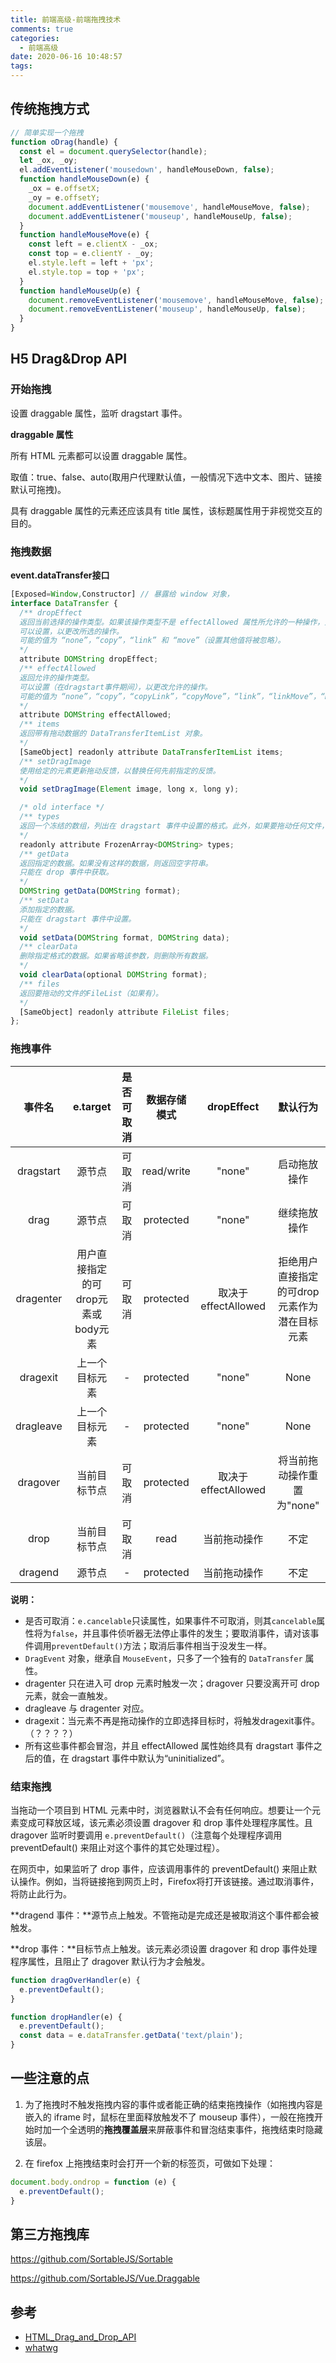 ```yaml
---
title: 前端高级-前端拖拽技术
comments: true
categories:
  - 前端高级
date: 2020-06-16 10:48:57
tags:
---
```



<!--more-->

## 传统拖拽方式

```js
// 简单实现一个拖拽
function oDrag(handle) {
  const el = document.querySelector(handle);
  let _ox, _oy;
  el.addEventListener('mousedown', handleMouseDown, false);
  function handleMouseDown(e) {
    _ox = e.offsetX;
    _oy = e.offsetY;
    document.addEventListener('mousemove', handleMouseMove, false);
    document.addEventListener('mouseup', handleMouseUp, false);
  }
  function handleMouseMove(e) {
    const left = e.clientX - _ox;
    const top = e.clientY - _oy;
    el.style.left = left + 'px';
    el.style.top = top + 'px';
  }
  function handleMouseUp(e) {
    document.removeEventListener('mousemove', handleMouseMove, false);
    document.removeEventListener('mouseup', handleMouseUp, false);
  }
}
```

## H5 Drag&Drop API

### 开始拖拽

设置 draggable 属性，监听 dragstart 事件。

**draggable 属性**

所有 HTML 元素都可以设置 draggable 属性。

取值：true、false、auto(取用户代理默认值，一般情况下选中文本、图片、链接默认可拖拽)。

具有 draggable 属性的元素还应该具有 title 属性，该标题属性用于非视觉交互的目的。

### 拖拽数据

**event.dataTransfer接口**

```js
[Exposed=Window,Constructor] // 暴露给 window 对象，
interface DataTransfer {
  /** dropEffect
  返回当前选择的操作类型。如果该操作类型不是 effectAllowed 属性所允许的一种操作，则该操作将失败。
  可以设置，以更改所选的操作。
  可能的值为 “none”，“copy”，“link” 和 “move”（设置其他值将被忽略）。
  */
  attribute DOMString dropEffect;
  /** effectAllowed
  返回允许的操作类型。
  可以设置（在dragstart事件期间），以更改允许的操作。
  可能的值为 “none”，“copy”，“copyLink”，“copyMove”，“link”，“linkMove”，“move”，“all” 和 “uninitialized”。
  */
  attribute DOMString effectAllowed;
  /** items
  返回带有拖动数据的 DataTransferItemList 对象。
  */
  [SameObject] readonly attribute DataTransferItemList items;
  /** setDragImage
  使用给定的元素更新拖动反馈，以替换任何先前指定的反馈。
  */
  void setDragImage(Element image, long x, long y);

  /* old interface */
  /** types
  返回一个冻结的数组，列出在 dragstart 事件中设置的格式。此外，如果要拖动任何文件，则类型之一将是字符串 “Files”。
  */
  readonly attribute FrozenArray<DOMString> types;
  /** getData
  返回指定的数据。如果没有这样的数据，则返回空字符串。
  只能在 drop 事件中获取。
  */
  DOMString getData(DOMString format);
  /** setData
  添加指定的数据。
  只能在 dragstart 事件中设置。
  */
  void setData(DOMString format, DOMString data);
  /** clearData
  删除指定格式的数据。如果省略该参数，则删除所有数据。
  */
  void clearData(optional DOMString format);
  /** files
  返回要拖动的文件的FileList（如果有）。
  */
  [SameObject] readonly attribute FileList files;
};
```

### 拖拽事件

| 事件名 | e.target | 是否可取消 | 数据存储模式 | dropEffect | 默认行为 |
| :---: | :---: | :---: | :---: | :---: | :---: |
| dragstart | 源节点 | 可取消 | read/write | "none" | 启动拖放操作 |
| drag | 源节点 | 可取消 | protected | "none" | 继续拖放操作 |
| dragenter | 用户直接指定的可drop元素或body元素 | 可取消 | protected | 取决于 effectAllowed | 拒绝用户直接指定的可drop元素作为潜在目标元素 |
| dragexit | 上一个目标元素 | - | protected | "none" | None |
| dragleave | 上一个目标元素 | - | protected | "none" | None |
| dragover | 当前目标节点 | 可取消 | protected | 取决于 effectAllowed | 将当前拖动操作重置为"none" |
| drop | 当前目标节点 | 可取消 | read | 当前拖动操作 | 不定 |
| dragend | 源节点 | - | protected | 当前拖动操作 | 不定 |

**说明：**
* 是否可取消：`e.cancelable`只读属性，如果事件不可取消，则其`cancelable`属性将为`false`，并且事件侦听器无法停止事件的发生；要取消事件，请对该事件调用`preventDefault()`方法；取消后事件相当于没发生一样。
* `DragEvent` 对象，继承自 `MouseEvent`，只多了一个独有的 `DataTransfer` 属性。
* dragenter 只在进入可 drop 元素时触发一次；dragover 只要没离开可 drop 元素，就会一直触发。
* dragleave 与 dragenter 对应。
* dragexit：当元素不再是拖动操作的立即选择目标时，将触发dragexit事件。（？？？？）
* 所有这些事件都会冒泡，并且 effectAllowed 属性始终具有 dragstart 事件之后的值，在 dragstart 事件中默认为“uninitialized”。


### 结束拖拽

当拖动一个项目到 HTML 元素中时，浏览器默认不会有任何响应。想要让一个元素变成可释放区域，该元素必须设置 dragover 和 drop 事件处理程序属性。且 dragover 监听时要调用 `e.preventDefault()`（注意每个处理程序调用 preventDefault() 来阻止对这个事件的其它处理过程）。

在网页中，如果监听了 drop 事件，应该调用事件的 preventDefault() 来阻止默认操作。例如，当将链接拖到网页上时，Firefox将打开该链接。通过取消事件，将防止此行为。

**dragend 事件：**源节点上触发。不管拖动是完成还是被取消这个事件都会被触发。

**drop 事件：**目标节点上触发。该元素必须设置 dragover 和 drop 事件处理程序属性，且阻止了 dragover 默认行为才会触发。

```js
function dragOverHandler(e) {
  e.preventDefault();
}

function dropHandler(e) {
  e.preventDefault();
  const data = e.dataTransfer.getData('text/plain');
}
```

## 一些注意的点

1. 为了拖拽时不触发拖拽内容的事件或者能正确的结束拖拽操作（如拖拽内容是嵌入的 iframe 时，鼠标在里面释放触发不了 mouseup 事件），一般在拖拽开始时加一个全透明的**拖拽覆盖层**来屏蔽事件和冒泡结束事件，拖拽结束时隐藏该层。

2. 在 firefox 上拖拽结束时会打开一个新的标签页，可做如下处理：

```js
document.body.ondrop = function (e) {
  e.preventDefault();
}
```

## 第三方拖拽库

https://github.com/SortableJS/Sortable

https://github.com/SortableJS/Vue.Draggable

## 参考

- [HTML_Drag_and_Drop_API](https://developer.mozilla.org/zh-CN/docs/Web/API/HTML_Drag_and_Drop_API)
- [whatwg](https://html.spec.whatwg.org/multipage/dnd.html#dnd)